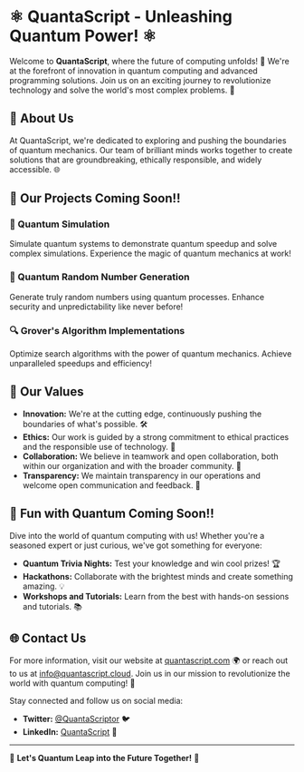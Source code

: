 # ⚛️ QuantaScript - Unleashing Quantum Power! ⚛️

Welcome to **QuantaScript**, where the future of computing unfolds! 🚀 We're at the forefront of innovation in quantum computing and advanced programming solutions. Join us on an exciting journey to revolutionize technology and solve the world's most complex problems. 🌟

## 🧬 About Us

At QuantaScript, we're dedicated to exploring and pushing the boundaries of quantum mechanics. Our team of brilliant minds works together to create solutions that are groundbreaking, ethically responsible, and widely accessible. 🌐

## 🌌 Our Projects Coming Soon!!

### 🔮 Quantum Simulation
Simulate quantum systems to demonstrate quantum speedup and solve complex simulations. Experience the magic of quantum mechanics at work!

### 🎲 Quantum Random Number Generation
Generate truly random numbers using quantum processes. Enhance security and unpredictability like never before!

### 🔍 Grover's Algorithm Implementations
Optimize search algorithms with the power of quantum mechanics. Achieve unparalleled speedups and efficiency!

## 🌟 Our Values

- **Innovation:** We're at the cutting edge, continuously pushing the boundaries of what's possible. 🛠️
- **Ethics:** Our work is guided by a strong commitment to ethical practices and the responsible use of technology. 🧭
- **Collaboration:** We believe in teamwork and open collaboration, both within our organization and with the broader community. 🤝
- **Transparency:** We maintain transparency in our operations and welcome open communication and feedback. 💬

## 🎉 Fun with Quantum Coming Soon!!

Dive into the world of quantum computing with us! Whether you're a seasoned expert or just curious, we've got something for everyone:

- **Quantum Trivia Nights:** Test your knowledge and win cool prizes! 🏆
- **Hackathons:** Collaborate with the brightest minds and create something amazing. 💡
- **Workshops and Tutorials:** Learn from the best with hands-on sessions and tutorials. 📚

## 🌐 Contact Us

For more information, visit our website at [quantascript.com](https://www.quantascript.com) 🌍 or reach out to us at [info@quantascript.cloud](mailto:info@quantascript.cloud). Join us in our mission to revolutionize the world with quantum computing! 🚀

Stay connected and follow us on social media:
- **Twitter:** [@QuantaScriptor](https://x.com/QuantaScriptor) 🐦
- **LinkedIn:** [QuantaScript](https://www.linkedin.com/in/reece-dixon-550a0b311/) 💼

---

🎉 **Let's Quantum Leap into the Future Together!** 🎉
